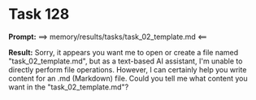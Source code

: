 # Task 128

**Prompt:** ==> memory/results/tasks/task_02_template.md <==

**Result:**
Sorry, it appears you want me to open or create a file named "task_02_template.md", but as a text-based AI assistant, I'm unable to directly perform file operations. However, I can certainly help you write content for an .md (Markdown) file. Could you tell me what content you want in the "task_02_template.md"?
